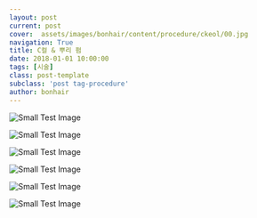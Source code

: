 ```yaml
---
layout: post
current: post
cover:  assets/images/bonhair/content/procedure/ckeol/00.jpg
navigation: True
title: C컬 & 뿌리 펌
date: 2018-01-01 10:00:00
tags: [시술]
class: post-template
subclass: 'post tag-procedure'
author: bonhair
---
```


<p><img src="{{ site.baseurl }}assets/images/bonhair/content/procedure/ckeol/01.jpg" alt="Small Test Image" /></p>

<p><img src="{{ site.baseurl }}assets/images/bonhair/content/procedure/ckeol/02-ckeol.jpg" alt="Small Test Image" /></p>
<p><img src="{{ site.baseurl }}assets/images/bonhair/content/procedure/ckeol/03-ckeol.jpg" alt="Small Test Image" /></p>
<p><img src="{{ site.baseurl }}assets/images/bonhair/content/procedure/ckeol/04-ckeol.jpg" alt="Small Test Image" /></p>
<p><img src="{{ site.baseurl }}assets/images/bonhair/content/procedure/ckeol/05-ckeol.jpg" alt="Small Test Image" /></p>
<p><img src="{{ site.baseurl }}assets/images/bonhair/content/procedure/ckeol/06-ckeol.jpg" alt="Small Test Image" /></p>
